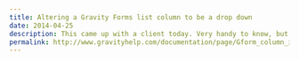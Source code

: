 ```yaml
---
title: Altering a Gravity Forms list column to be a drop down
date: 2014-04-25
description: This came up with a client today. Very handy to know, but I want the power of the Advanced Custom Fields repeater with sub-fields.
permalink: http://www.gravityhelp.com/documentation/page/Gform_column_input
---
```

